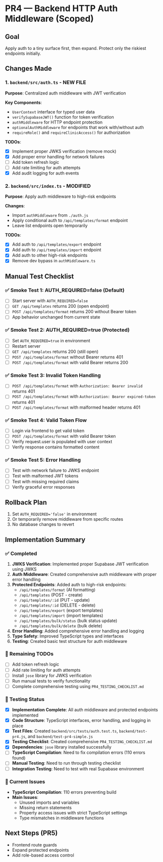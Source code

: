 
# PR4 — Backend HTTP Auth Middleware (Scoped)

## Goal
Apply auth to a tiny surface first, then expand. Protect only the riskiest endpoints initially.

## Changes Made

### 1. `backend/src/auth.ts` - NEW FILE
**Purpose**: Centralized auth middleware with JWT verification

**Key Components**:
- `UserContext` interface for typed user data
- `verifySupabaseJWT()` function for token verification
- `authMiddleware` for HTTP endpoint protection
- `optionalAuthMiddleware` for endpoints that work with/without auth
- `requireRole()` and `requireClinicAccess()` for authorization

**TODOs**:
- [x] Implement proper JWKS verification (remove mock)
- [x] Add proper error handling for network failures
- [ ] Add token refresh logic
- [ ] Add rate limiting for auth attempts
- [x] Add audit logging for auth events

### 2. `backend/src/index.ts` - MODIFIED
**Purpose**: Apply auth middleware to high-risk endpoints

**Changes**:
- Import `authMiddleware` from `./auth.js`
- Apply conditional auth to `/api/templates/format` endpoint
- Leave list endpoints open temporarily

**TODOs**:
- [x] Add auth to `/api/templates/export` endpoint
- [x] Add auth to `/api/templates/import` endpoint  
- [x] Add auth to other high-risk endpoints
- [x] Remove dev bypass in `authMiddleware.ts`

## Manual Test Checklist

### ✅ Smoke Test 1: AUTH_REQUIRED=false (Default)
- [ ] Start server with `AUTH_REQUIRED=false`
- [ ] `GET /api/templates` returns 200 (open endpoint)
- [ ] `POST /api/templates/format` returns 200 without Bearer token
- [ ] App behavior unchanged from current state

### ✅ Smoke Test 2: AUTH_REQUIRED=true (Protected)
- [ ] Set `AUTH_REQUIRED=true` in environment
- [ ] Restart server
- [ ] `GET /api/templates` returns 200 (still open)
- [ ] `POST /api/templates/format` without Bearer returns 401
- [ ] `POST /api/templates/format` with valid Bearer returns 200

### ✅ Smoke Test 3: Invalid Token Handling
- [ ] `POST /api/templates/format` with `Authorization: Bearer invalid` returns 401
- [ ] `POST /api/templates/format` with `Authorization: Bearer expired-token` returns 401
- [ ] `POST /api/templates/format` with malformed header returns 401

### ✅ Smoke Test 4: Valid Token Flow
- [ ] Login via frontend to get valid token
- [ ] `POST /api/templates/format` with valid Bearer token
- [ ] Verify request.user is populated with user context
- [ ] Verify response contains formatted content

### ✅ Smoke Test 5: Error Handling
- [ ] Test with network failure to JWKS endpoint
- [ ] Test with malformed JWT tokens
- [ ] Test with missing required claims
- [ ] Verify graceful error responses

## Rollback Plan
1. Set `AUTH_REQUIRED='false'` in environment
2. Or temporarily remove middleware from specific routes
3. No database changes to revert

## Implementation Summary

### ✅ Completed
1. **JWKS Verification**: Implemented proper Supabase JWT verification using JWKS
2. **Auth Middleware**: Created comprehensive auth middleware with proper error handling
3. **Protected Endpoints**: Added auth to high-risk endpoints:
   - `/api/templates/format` (AI formatting)
   - `/api/templates` (POST - create)
   - `/api/templates/:id` (PUT - update)
   - `/api/templates/:id` (DELETE - delete)
   - `/api/templates/export` (export templates)
   - `/api/templates/import` (import templates)
   - `/api/templates/bulk/status` (bulk status update)
   - `/api/templates/bulk/delete` (bulk delete)
4. **Error Handling**: Added comprehensive error handling and logging
5. **Type Safety**: Improved TypeScript types and interfaces
6. **Testing**: Created basic test structure for auth middleware

### 🔄 Remaining TODOs
- [ ] Add token refresh logic
- [ ] Add rate limiting for auth attempts
- [ ] Install `jose` library for JWKS verification
- [ ] Run manual tests to verify functionality
- [ ] Complete comprehensive testing using `PR4_TESTING_CHECKLIST.md`

### 🧪 Testing Status
- [x] **Implementation Complete**: All auth middleware and protected endpoints implemented
- [x] **Code Structure**: TypeScript interfaces, error handling, and logging in place
- [x] **Test Files**: Created `backend/src/tests/auth.test.ts`, `backend/test-pr4.js`, and `backend/test-pr4-simple.js`
- [x] **Testing Checklist**: Created comprehensive `PR4_TESTING_CHECKLIST.md`
- [x] **Dependencies**: `jose` library installed successfully
- [ ] **TypeScript Compilation**: Need to fix compilation errors (110 errors found)
- [ ] **Manual Testing**: Need to run through testing checklist
- [ ] **Integration Testing**: Need to test with real Supabase environment

### 🚨 Current Issues
- **TypeScript Compilation**: 110 errors preventing build
- **Main Issues**: 
  - Unused imports and variables
  - Missing return statements
  - Property access issues with strict TypeScript settings
  - Type mismatches in middleware functions

## Next Steps (PR5)
- Frontend route guards
- Expand protected endpoints
- Add role-based access control
